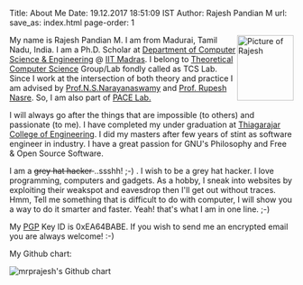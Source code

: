 Title: About Me
Date: 19.12.2017 18:51:09 IST
Author: Rajesh Pandian M
url:
save_as: index.html
page-order: 1

<img src="images/Rajz.jpg" alt="Picture of Rajesh" style="float:right;height: 116px;width: 100px;"/>


My name is Rajesh Pandian M. I am from Madurai, Tamil Nadu, India.
I am a Ph.D. Scholar at [Department of Computer Science & Engineering][1] @ [IIT Madras][2].
I belong to [Theoretical Computer Science][5] Group/Lab fondly called as TCS Lab.
Since I work at the intersection of both theory and practice
I am advised by [Prof.N.S.Narayanaswamy][3] and [Prof. Rupesh Nasre][6]. So, I am also part of [PACE Lab.](https://pace.cse.iitm.ac.in/)

I will always go after the things that are impossible (to others) and passionate (to me).
I have completed my under graduation at [Thiagarajar College of Engineering][7].
I did my masters after few years of stint as software engineer in industry.
I have a great passion for GNU's Philosophy and Free & Open Source Software.

I am a <s>grey hat hacker </s> ..ssshh! ;-) .
I wish to be a grey hat hacker.
I love programming, computers and gadgets.
As a hobby, I sneak into websites by exploiting their weakspot and
eavesdrop then I'll get out without traces.
Hmm, Tell me something that is difficult to do with computer,
I will show you a way to do it smarter and faster.
Yeah! that's what I am in one line. ;-)

My [PGP][4] Key ID is 0xEA64BABE.
If you wish to send me an encrypted email you are always welcome! :-)


My Github chart:

<img src="https://ghchart.rshah.org/mrprajesh" alt="mrprajesh's Github chart" />

[1]: https://www.cse.iitm.ac.in/
[2]: https://www.iitm.ac.in/
[3]: https://www.cse.iitm.ac.in/~swamy/
[4]: https://en.wikipedia.org/wiki/Pretty_Good_Privacy
[5]: https://theory.cse.iitm.ac.in/
[6]: https://www.cse.iitm.ac.in/~rupesh/
[7]: http://www.tce.edu/
